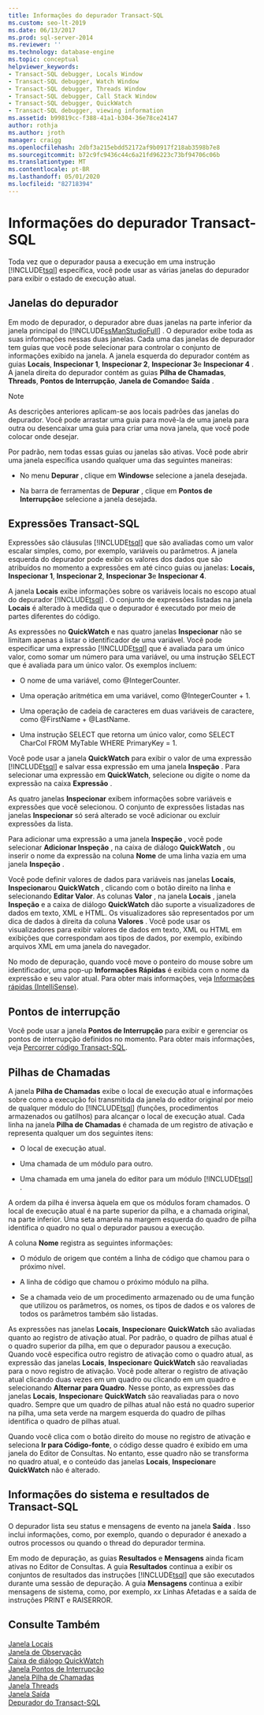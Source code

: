 ```yaml
---
title: Informações do depurador Transact-SQL
ms.custom: seo-lt-2019
ms.date: 06/13/2017
ms.prod: sql-server-2014
ms.reviewer: ''
ms.technology: database-engine
ms.topic: conceptual
helpviewer_keywords:
- Transact-SQL debugger, Locals Window
- Transact-SQL debugger, Watch Window
- Transact-SQL debugger, Threads Window
- Transact-SQL debugger, Call Stack Window
- Transact-SQL debugger, QuickWatch
- Transact-SQL debugger, viewing information
ms.assetid: b99819cc-f388-41a1-b304-36e78ce24147
author: rothja
ms.author: jroth
manager: craigg
ms.openlocfilehash: 2dbf3a215ebdd52172af9b0917f218ab3598b7e8
ms.sourcegitcommit: b72c9fc9436c44c6a21fd96223c73bf94706c06b
ms.translationtype: MT
ms.contentlocale: pt-BR
ms.lasthandoff: 05/01/2020
ms.locfileid: "82718394"
---
```

# <a name="transact-sql-debugger-information"></a>Informações do depurador Transact-SQL
  Toda vez que o depurador pausa a execução em uma instrução [!INCLUDE[tsql](../../includes/tsql-md.md)] específica, você pode usar as várias janelas do depurador para exibir o estado de execução atual.  
  
## <a name="debugger-windows"></a>Janelas do depurador  
 Em modo de depurador, o depurador abre duas janelas na parte inferior da janela principal do [!INCLUDE[ssManStudioFull](../../includes/ssmanstudiofull-md.md)] . O depurador exibe toda as suas informações nessas duas janelas. Cada uma das janelas de depurador tem guias que você pode selecionar para controlar o conjunto de informações exibido na janela. A janela esquerda do depurador contém as guias **Locais**, **Inspecionar 1**, **Inspecionar 2**, **Inspecionar 3**e **Inspecionar 4** . A janela direita do depurador contém as guias **Pilha de Chamadas**, **Threads**, **Pontos de Interrupção**, **Janela de Comando**e **Saída** .  
  
> [!NOTE]  
>  As descrições anteriores aplicam-se aos locais padrões das janelas do depurador. Você pode arrastar uma guia para movê-la de uma janela para outra ou desencaixar uma guia para criar uma nova janela, que você pode colocar onde desejar.  
  
 Por padrão, nem todas essas guias ou janelas são ativas. Você pode abrir uma janela específica usando qualquer uma das seguintes maneiras:  
  
-   No menu **Depurar** , clique em **Windows**e selecione a janela desejada.  
  
-   Na barra de ferramentas de **Depurar** , clique em **Pontos de Interrupção**e selecione a janela desejada.  
  
## <a name="transact-sql-expressions"></a>Expressões Transact-SQL  
 Expressões são cláusulas [!INCLUDE[tsql](../../includes/tsql-md.md)] que são avaliadas como um valor escalar simples, como, por exemplo, variáveis ou parâmetros. A janela esquerda do depurador pode exibir os valores dos dados que são atribuídos no momento a expressões em até cinco guias ou janelas: **Locais, Inspecionar 1**, **Inspecionar 2**, **Inspecionar 3**e **Inspecionar 4**.  
  
 A janela **Locais** exibe informações sobre os variáveis locais no escopo atual do depurador [!INCLUDE[tsql](../../includes/tsql-md.md)] . O conjunto de expressões listadas na janela **Locais** é alterado à medida que o depurador é executado por meio de partes diferentes do código.  
  
 As expressões no **QuickWatch** e nas quatro janelas **Inspecionar** não se limitam apenas a listar o identificador de uma variável. Você pode especificar uma expressão [!INCLUDE[tsql](../../includes/tsql-md.md)] que é avaliada para um único valor, como somar um número para uma variável, ou uma instrução SELECT que é avaliada para um único valor. Os exemplos incluem:  
  
-   O nome de uma variável, como @IntegerCounter.  
  
-   Uma operação aritmética em uma variável, como @IntegerCounter + 1.  
  
-   Uma operação de cadeia de caracteres em duas variáveis de caractere, como @FirstName + @LastName.  
  
-   Uma instrução SELECT que retorna um único valor, como SELECT CharCol FROM MyTable WHERE PrimaryKey = 1.  
  
 Você pode usar a janela **QuickWatch** para exibir o valor de uma expressão [!INCLUDE[tsql](../../includes/tsql-md.md)] e salvar essa expressão em uma janela **Inspeção** . Para selecionar uma expressão em **QuickWatch**, selecione ou digite o nome da expressão na caixa **Expressão** .  
  
 As quatro janelas **Inspecionar** exibem informações sobre variáveis e expressões que você selecionou. O conjunto de expressões listadas nas janelas **Inspecionar** só será alterado se você adicionar ou excluir expressões da lista.  
  
 Para adicionar uma expressão a uma janela **Inspeção** , você pode selecionar **Adicionar Inspeção** , na caixa de diálogo **QuickWatch** , ou inserir o nome da expressão na coluna **Nome** de uma linha vazia em uma janela **Inspeção** .  
  
 Você pode definir valores de dados para variáveis nas janelas **Locais**, **Inspecionar**ou **QuickWatch** , clicando com o botão direito na linha e selecionando **Editar Valor**. As colunas **Valor** , na janela **Locais** , janela **Inspeção** e a caixa de diálogo **QuickWatch** dão suporte a visualizadores de dados em texto, XML e HTML. Os visualizadores são representados por um dica de dados à direita da coluna **Valores** . Você pode usar os visualizadores para exibir valores de dados em texto, XML ou HTML em exibições que correspondam aos tipos de dados, por exemplo, exibindo arquivos XML em uma janela do navegador.  
  
 No modo de depuração, quando você move o ponteiro do mouse sobre um identificador, uma pop-up **Informações Rápidas** é exibida com o nome da expressão e seu valor atual. Para obter mais informações, veja [Informações rápidas &#40;IntelliSense&#41;](quick-info-intellisense.md).  
  
## <a name="breakpoints"></a>Pontos de interrupção  
 Você pode usar a janela **Pontos de Interrupção** para exibir e gerenciar os pontos de interrupção definidos no momento. Para obter mais informações, veja [Percorrer código Transact-SQL](step-through-transact-sql-code.md).  
  
## <a name="call-stacks"></a>Pilhas de Chamadas  
 A janela **Pilha de Chamadas** exibe o local de execução atual e informações sobre como a execução foi transmitida da janela do editor original por meio de qualquer módulo do [!INCLUDE[tsql](../../includes/tsql-md.md)] (funções, procedimentos armazenados ou gatilhos) para alcançar o local de execução atual. Cada linha na janela **Pilha de Chamadas** é chamada de um registro de ativação e representa qualquer um dos seguintes itens:  
  
-   O local de execução atual.  
  
-   Uma chamada de um módulo para outro.  
  
-   Uma chamada em uma janela do editor para um módulo [!INCLUDE[tsql](../../includes/tsql-md.md)] .  
  
 A ordem da pilha é inversa àquela em que os módulos foram chamados. O local de execução atual é na parte superior da pilha, e a chamada original, na parte inferior. Uma seta amarela na margem esquerda do quadro de pilha identifica o quadro no qual o depurador pausou a execução.  
  
 A coluna **Nome** registra as seguintes informações:  
  
-   O módulo de origem que contém a linha de código que chamou para o próximo nível.  
  
-   A linha de código que chamou o próximo módulo na pilha.  
  
-   Se a chamada veio de um procedimento armazenado ou de uma função que utilizou os parâmetros, os nomes, os tipos de dados e os valores de todos os parâmetros também são listadas.  
  
 As expressões nas janelas **Locais**, **Inspecionar**e **QuickWatch** são avaliadas quanto ao registro de ativação atual. Por padrão, o quadro de pilhas atual é o quadro superior da pilha, em que o depurador pausou a execução. Quando você especifica outro registro de ativação como o quadro atual, as expressão das janelas **Locais**, **Inspecionar**e **QuickWatch** são reavaliadas para o novo registro de ativação. Você pode alterar o registro de ativação atual clicando duas vezes em um quadro ou clicando em um quadro e selecionando **Alternar para Quadro**. Nesse ponto, as expressões das janelas **Locais**, **Inspecionar**e **QuickWatch** são reavaliadas para o novo quadro. Sempre que um quadro de pilhas atual não está no quadro superior na pilha, uma seta verde na margem esquerda do quadro de pilhas identifica o quadro de pilhas atual.  
  
 Quando você clica com o botão direito do mouse no registro de ativação e seleciona **Ir para Código-fonte**, o código desse quadro é exibido em uma janela do Editor de Consultas. No entanto, esse quadro não se transforma no quadro atual, e o conteúdo das janelas **Locais**, **Inspecionar**e **QuickWatch** não é alterado.  
  
## <a name="system-information-and-transact-sql-results"></a>Informações do sistema e resultados de Transact-SQL  
 O depurador lista seu status e mensagens de evento na janela **Saída** . Isso inclui informações, como, por exemplo, quando o depurador é anexado a outros processos ou quando o thread do depurador termina.  
  
 Em modo de depuração, as guias **Resultados** e **Mensagens** ainda ficam ativas no Editor de Consultas. A guia **Resultados** continua a exibir os conjuntos de resultados das instruções [!INCLUDE[tsql](../../includes/tsql-md.md)] que são executados durante uma sessão de depuração. A guia **Mensagens** continua a exibir mensagens de sistema, como, por exemplo, *xx* Linhas Afetadas e a saída de instruções PRINT e RAISERROR.  
  
## <a name="see-also"></a>Consulte Também  
 [Janela Locais](transact-sql-debugger-locals-window.md)   
 [Janela de Observação](transact-sql-debugger-watch-window.md)   
 [Caixa de diálogo QuickWatch](transact-sql-debugger-quickwatch-dialog-box.md)   
 [Janela Pontos de Interrupção](transact-sql-debugger-breakpoints-window.md)   
 [Janela Pilha de Chamadas](transact-sql-debugger-call-stack-window.md)   
 [Janela Threads](transact-sql-debugger-threads-window.md)   
 [Janela Saída](transact-sql-debugger-output-window.md)   
 [Depurador do Transact-SQL](transact-sql-debugger.md)  
  
  
